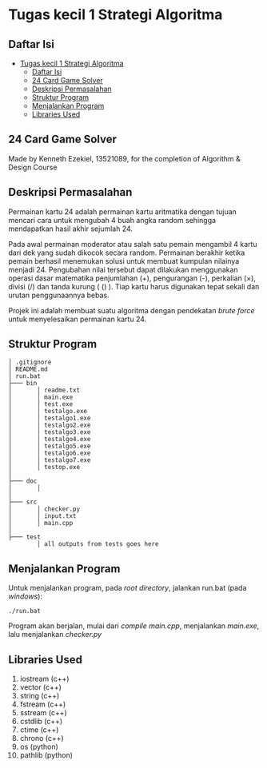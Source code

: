 # Tugas kecil 1 Strategi Algoritma

## Daftar Isi

- [Tugas kecil 1 Strategi Algoritma](#tugas-kecil-1-strategi-algoritma)
  - [Daftar Isi](#daftar-isi)
  - [24 Card Game Solver](#24-card-game-solver)
  - [Deskripsi Permasalahan](#deskripsi-permasalahan)
  - [Struktur Program](#struktur-program)
  - [Menjalankan Program](#menjalankan-program)
  - [Libraries Used](#libraries-used)

## 24 Card Game Solver

Made by Kenneth Ezekiel, 13521089, for the completion of Algorithm & Design Course 


## Deskripsi Permasalahan

Permainan kartu 24 adalah permainan kartu aritmatika dengan tujuan mencari cara untuk mengubah 4 buah angka random sehingga mendapatkan hasil akhir sejumlah 24. 

Pada awal permainan moderator atau salah satu pemain mengambil 4 kartu dari dek yang sudah dikocok secara random. Permainan berakhir ketika pemain berhasil menemukan solusi untuk membuat kumpulan nilainya menjadi 24. Pengubahan nilai tersebut dapat dilakukan menggunakan operasi dasar matematika penjumlahan (+), pengurangan (-), perkalian (×), divisi (/) dan tanda kurung ( () ). Tiap kartu harus digunakan tepat sekali dan urutan penggunaannya bebas.

Projek ini adalah membuat suatu algoritma dengan pendekatan *brute force* untuk menyelesaikan permainan kartu 24.

## Struktur Program

```
│ .gitignore
│ README.md
│ run.bat
├─── bin
│       │ readme.txt
│       │ main.exe
│       │ test.exe
│       │ testalgo.exe
│       │ testalgo1.exe
│       │ testalgo2.exe
│       │ testalgo3.exe
│       │ testalgo4.exe
│       │ testalgo5.exe
│       │ testalgo6.exe
│       │ testalgo7.exe
│       │ testop.exe
│
├─── doc
│       │ 
│
├─── src
│       │ checker.py
│       │ input.txt
│       │ main.cpp
│
├─── test
        │ all outputs from tests goes here
```

## Menjalankan Program

Untuk menjalankan program, pada *root directory*, jalankan run.bat (pada *windows*):
```
./run.bat
```
Program akan berjalan, mulai dari *compile main.cpp*, menjalankan *main.exe*, lalu menjalankan *checker.py*

## Libraries Used

1. iostream (c++)
2. vector (c++)
3. string (c++)
4. fstream (c++)
5. sstream (c++)
6. cstdlib (c++)
7. ctime (c++)
8. chrono (c++)
9. os (python)
10. pathlib (python)